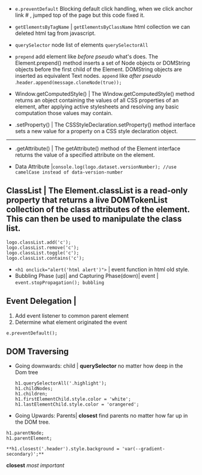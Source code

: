 - `e.preventDefault` Blocking default click handling, when we click anchor link # , jumped top of the page but this code fixed it.
- `getElementsByTagName` | `getElementsByClassName` html collection we can deleted html tag from javascript.
- `querySelector` node list of elements `querySelectorAll`
- `prepend` add element like _before pseudo_ what's does. The Element.prepend() method inserts a set of Node objects or DOMString objects before the first child of the Element. DOMString objects are inserted as equivalent Text nodes. `append` like _after pseudo_ .`header.append(message.cloneNode(true));`

- Window.getComputedStyle() | The Window.getComputedStyle() method returns an object containing the values of all CSS properties of an element, after applying active stylesheets and resolving any basic computation those values may contain.
- .setProperty() | The CSSStyleDeclaration.setProperty() method interface sets a new value for a property on a CSS style declaration object.

---

- .getAttribute() | The getAttribute() method of the Element interface returns the value of a specified attribute on the element.

- Data Attribute |`console.log(logo.dataset.versionNumber); //use camelCase instead of data-version-number`

## ClassList | The Element.classList is a read-only property that returns a live DOMTokenList collection of the class attributes of the element. This can then be used to manipulate the class list.

```
logo.classList.add('c');
logo.classList.remove('c');
logo.classList.toggle('c');
logo.classList.contains('c');
```

- `<h1 onclick="alert('html alert')">` | event function in html old style.
- Bubbling Phase (up)| and Capturing Phase(down)| event | `event.stopPropagation(); bubbling`

## Event Delegation |

1. Add event listener to common parent element
2. Determine what element originated the event

`e.preventDefault();`

## DOM Traversing

- Going downwards: child | **querySelector** no matter how deep in the Dom tree
  ```
  h1.querySelectorAll('.highlight');
  h1.childNodes;
  h1.children;
  h1.firstElementChild.style.color = 'white';
  h1.lastElementChild.style.color = 'orangered';
  ```
- Going Upwards: Parents| **closest** find parents no matter how far up in the DOM tree.

```
h1.parentNode;
h1.parentElement;

**h1.closest('.header').style.background = 'var(--gradient-secondary)';**
```

**closest** _most important_
